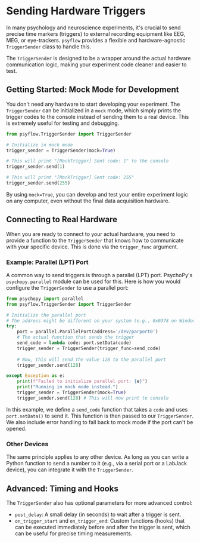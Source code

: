 # Sending Hardware Triggers

In many psychology and neuroscience experiments, it's crucial to send precise time markers (triggers) to external recording equipment like EEG, MEG, or eye-trackers. `psyflow` provides a flexible and hardware-agnostic `TriggerSender` class to handle this.

The `TriggerSender` is designed to be a wrapper around the actual hardware communication logic, making your experiment code cleaner and easier to test.

## Getting Started: Mock Mode for Development

You don't need any hardware to start developing your experiment. The `TriggerSender` can be initialized in a `mock` mode, which simply prints the trigger codes to the console instead of sending them to a real device. This is extremely useful for testing and debugging.

```python
from psyflow.TriggerSender import TriggerSender

# Initialize in mock mode
trigger_sender = TriggerSender(mock=True)

# This will print "[MockTrigger] Sent code: 1" to the console
trigger_sender.send(1)

# This will print "[MockTrigger] Sent code: 255"
trigger_sender.send(255)
```

By using `mock=True`, you can develop and test your entire experiment logic on any computer, even without the final data acquisition hardware.

## Connecting to Real Hardware

When you are ready to connect to your actual hardware, you need to provide a function to the `TriggerSender` that knows how to communicate with your specific device. This is done via the `trigger_func` argument.

### Example: Parallel (LPT) Port

A common way to send triggers is through a parallel (LPT) port. PsychoPy's `psychopy.parallel` module can be used for this. Here is how you would configure the `TriggerSender` to use a parallel port:

```python
from psychopy import parallel
from psyflow.TriggerSender import TriggerSender

# Initialize the parallel port
# The address might be different on your system (e.g., 0x0378 on Windows)
try:
    port = parallel.ParallelPort(address='/dev/parport0')
    # The actual function that sends the trigger
    send_code = lambda code: port.setData(code)
    trigger_sender = TriggerSender(trigger_func=send_code)
    
    # Now, this will send the value 128 to the parallel port
    trigger_sender.send(128)

except Exception as e:
    print(f"Failed to initialize parallel port: {e}")
    print("Running in mock mode instead.")
    trigger_sender = TriggerSender(mock=True)
    trigger_sender.send(128) # This will now print to console
```
In this example, we define a `send_code` function that takes a `code` and uses `port.setData()` to send it. This function is then passed to our `TriggerSender`. We also include error handling to fall back to mock mode if the port can't be opened.

### Other Devices

The same principle applies to any other device. As long as you can write a Python function to send a number to it (e.g., via a serial port or a LabJack device), you can integrate it with the `TriggerSender`.

## Advanced: Timing and Hooks

The `TriggerSender` also has optional parameters for more advanced control:
- `post_delay`: A small delay (in seconds) to wait after a trigger is sent.
- `on_trigger_start` and `on_trigger_end`: Custom functions (hooks) that can be executed immediately before and after the trigger is sent, which can be useful for precise timing measurements.